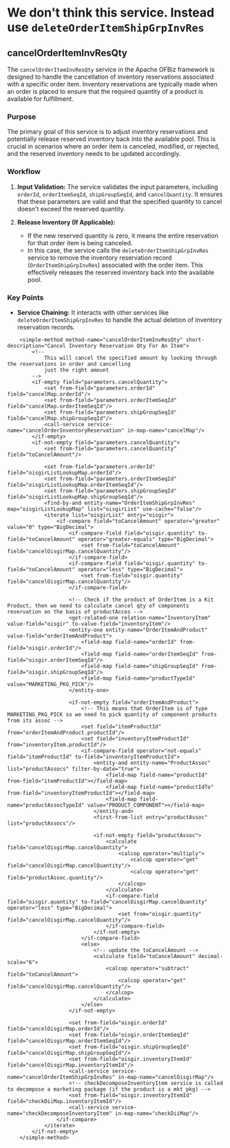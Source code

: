 # We don't think this service. Instead use `deleteOrderItemShipGrpInvRes`


## cancelOrderItemInvResQty
The `cancelOrderItemInvResQty` service in the Apache OFBiz framework is designed to handle the cancellation of inventory reservations associated with a specific order item. Inventory reservations are typically made when an order is placed to ensure that the required quantity of a product is available for fulfillment.

### Purpose

The primary goal of this service is to adjust inventory reservations and potentially release reserved inventory back into the available pool. This is crucial in scenarios where an order item is canceled, modified, or rejected, and the reserved inventory needs to be updated accordingly.

### Workflow

1.  **Input Validation:** The service validates the input parameters, including `orderId`, `orderItemSeqId`, `shipGroupSeqId`, and `cancelQuantity`. It ensures that these parameters are valid and that the specified quantity to cancel doesn't exceed the reserved quantity.

5.  **Release Inventory (If Applicable):**
    *   If the new reserved quantity is zero, it means the entire reservation for that order item is being canceled.
    *   In this case, the service calls the `deleteOrderItemShipGrpInvRes` service to remove the inventory reservation record (`OrderItemShipGrpInvRes`) associated with the order item. This effectively releases the reserved inventory back into the available pool.


### Key Points

*   **Service Chaining:** It interacts with other services like `deleteOrderItemShipGrpInvRes` to handle the actual deletion of inventory reservation records.

```
    <simple-method method-name="cancelOrderItemInvResQty" short-description="Cancel Inventory Reservation Qty For An Item">
        <!--
            This will cancel the specified amount by looking through the reservations in order and cancelling
            just the right amount
        -->
        <if-empty field="parameters.cancelQuantity">
            <set from-field="parameters.orderId" field="cancelMap.orderId"/>
            <set from-field="parameters.orderItemSeqId" field="cancelMap.orderItemSeqId"/>
            <set from-field="parameters.shipGroupSeqId" field="cancelMap.shipGroupSeqId"/>
            <call-service service-name="cancelOrderInventoryReservation" in-map-name="cancelMap"/>
        </if-empty>
        <if-not-empty field="parameters.cancelQuantity">
            <set from-field="parameters.cancelQuantity" field="toCancelAmount"/>

            <set from-field="parameters.orderId" field="oisgirListLookupMap.orderId"/>
            <set from-field="parameters.orderItemSeqId" field="oisgirListLookupMap.orderItemSeqId"/>
            <set from-field="parameters.shipGroupSeqId" field="oisgirListLookupMap.shipGroupSeqId"/>
            <find-by-and entity-name="OrderItemShipGrpInvRes" map="oisgirListLookupMap" list="oisgirList" use-cache="false"/>
            <iterate list="oisgirList" entry="oisgir">
                <if-compare field="toCancelAmount" operator="greater" value="0" type="BigDecimal">
                    <if-compare-field field="oisgir.quantity" to-field="toCancelAmount" operator="greater-equals" type="BigDecimal">
                        <set from-field="toCancelAmount" field="cancelOisgirMap.cancelQuantity"/>
                    </if-compare-field>
                    <if-compare-field field="oisgir.quantity" to-field="toCancelAmount" operator="less" type="BigDecimal">
                        <set from-field="oisgir.quantity" field="cancelOisgirMap.cancelQuantity"/>
                    </if-compare-field>

                    <!-- Check if the product of OrderItem is a Kit Product, then we need to calculate cancel qty of components reservation on the basis of productAccos -->
                    <get-related-one relation-name="InventoryItem" value-field="oisgir" to-value-field="inventoryItem"/>
                    <entity-one entity-name="OrderItemAndProduct" value-field="orderItemAndProduct">
                        <field-map field-name="orderId" from-field="oisgir.orderId"/>
                        <field-map field-name="orderItemSeqId" from-field="oisgir.orderItemSeqId"/>
                        <field-map field-name="shipGroupSeqId" from-field="oisgir.shipGroupSeqId"/>
                        <field-map field-name="productTypeId" value="MARKETING_PKG_PICK"/>
                    </entity-one>

                    <if-not-empty field="orderItemAndProduct">
                        <!-- This means that OrderItem is of type MARKETING_PKG_PICK so we need to pick quantity of component products from its assoc -->
                        <set field="itemProductId" from="orderItemAndProduct.productId"/>
                        <set field="inventoryItemProductId" from="inventoryItem.productId"/>
                        <if-compare-field operator="not-equals" field="itemProductId" to-field="inventoryItemProductId">
                            <entity-and entity-name="ProductAssoc" list="productAssocs" filter-by-date="true">
                                <field-map field-name="productId" from-field="itemProductId"></field-map>
                                <field-map field-name="productIdTo" from-field="inventoryItemProductId"></field-map>
                                <field-map field-name="productAssocTypeId" value="PRODUCT_COMPONENT"></field-map>
                            </entity-and>
                            <first-from-list entry="productAssoc" list="productAssocs"/>

                            <if-not-empty field="productAssoc">
                                <calculate field="cancelOisgirMap.cancelQuantity">
                                    <calcop operator="multiply">
                                        <calcop operator="get" field="cancelOisgirMap.cancelQuantity"/>
                                        <calcop operator="get" field="productAssoc.quantity"/>
                                    </calcop>
                                </calculate>
                                <if-compare-field field="oisgir.quantity" to-field="cancelOisgirMap.cancelQuantity" operator="less" type="BigDecimal">
                                    <set from="oisgir.quantity" field="cancelOisgirMap.cancelQuantity"/>
                                </if-compare-field>
                            </if-not-empty>
                        </if-compare-field>
                        <else>
                            <!-- update the toCancelAmount -->
                            <calculate field="toCancelAmount" decimal-scale="6">
                                <calcop operator="subtract" field="toCancelAmount">
                                    <calcop operator="get" field="cancelOisgirMap.cancelQuantity"/>
                                </calcop>
                            </calculate>
                        </else>
                    </if-not-empty>

                    <set from-field="oisgir.orderId" field="cancelOisgirMap.orderId"/>
                    <set from-field="oisgir.orderItemSeqId" field="cancelOisgirMap.orderItemSeqId"/>
                    <set from-field="oisgir.shipGroupSeqId" field="cancelOisgirMap.shipGroupSeqId"/>
                    <set from-field="oisgir.inventoryItemId" field="cancelOisgirMap.inventoryItemId"/>
                    <call-service service-name="cancelOrderItemShipGrpInvRes" in-map-name="cancelOisgirMap"/>
                    <!-- checkDecomposeInventoryItem service is called to decompose a marketing package (if the product is a mkt pkg) -->
                    <set from-field="oisgir.inventoryItemId" field="checkDiiMap.inventoryItemId"/>
                    <call-service service-name="checkDecomposeInventoryItem" in-map-name="checkDiiMap"/>
                </if-compare>
            </iterate>
        </if-not-empty>
    </simple-method>

```

